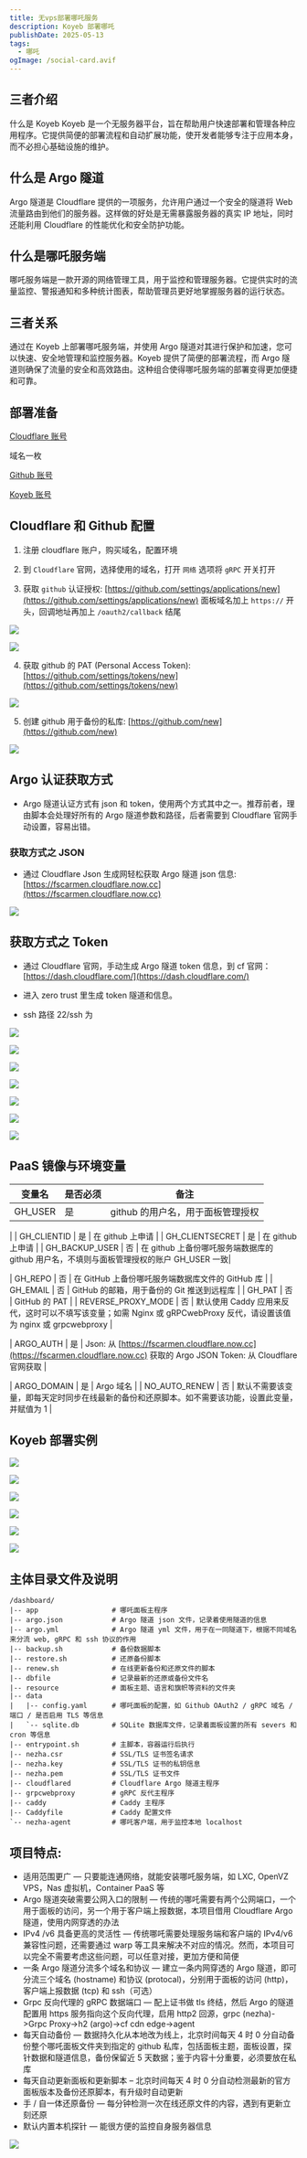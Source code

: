 ```yaml
---
title: 无vps部署哪吒服务
description: Koyeb 部署哪吒
publishDate: 2025-05-13
tags:
  - 哪吒
ogImage: /social-card.avif
---
```

## 三者介绍
什么是 Koyeb
Koyeb 是一个无服务器平台，旨在帮助用户快速部署和管理各种应用程序。它提供简便的部署流程和自动扩展功能，使开发者能够专注于应用本身，而不必担心基础设施的维护。

## 什么是 Argo 隧道
Argo 隧道是 Cloudflare 提供的一项服务，允许用户通过一个安全的隧道将 Web 流量路由到他们的服务器。这样做的好处是无需暴露服务器的真实 IP 地址，同时还能利用 Cloudflare 的性能优化和安全防护功能。

## 什么是哪吒服务端
哪吒服务端是一款开源的网络管理工具，用于监控和管理服务器。它提供实时的流量监控、警报通知和多种统计图表，帮助管理员更好地掌握服务器的运行状态。

## 三者关系
通过在 Koyeb 上部署哪吒服务端，并使用 Argo 隧道对其进行保护和加速，您可以快速、安全地管理和监控服务器。Koyeb 提供了简便的部署流程，而 Argo 隧道则确保了流量的安全和高效路由。这种组合使得哪吒服务端的部署变得更加便捷和可靠。

## 部署准备

[Cloudflare 账号](https://www.cloudflare.com/zh-cn/)

域名一枚

[Github 账号](https://github.com/)

[Koyeb 账号](https://www.koyeb.com/)

## Cloudflare 和 Github 配置

1. 注册 cloudflare 账户，购买域名，配置环境

2. 到 `Cloudflare` 官网，选择使用的域名，打开 `网络` 选项将 `gRPC` 开关打开

3. 获取 `github` 认证授权: [https://github.com/settings/applications/new](https://github.com/settings/applications/new) 面板域名加上 `https://` 开头，回调地址再加上 `/oauth2/callback` 结尾

![](https://686e7a0.webp.li/202407221632299.png)

![](https://686e7a0.webp.li/clientID.png)

4. 获取 github 的 PAT (Personal Access Token): [https://github.com/settings/tokens/new](https://github.com/settings/tokens/new)

![](https://686e7a0.webp.li/PAT.png)

5. 创建 github 用于备份的私库: [https://github.com/new](https://github.com/new)

![](https://686e7a0.webp.li/%E5%A4%87%E4%BB%BD%E7%9A%84%E7%A7%81%E5%BA%93.png)

## Argo 认证获取方式

- Argo 隧道认证方式有 json 和 token，使用两个方式其中之一。推荐前者，理由脚本会处理好所有的 Argo 隧道参数和路径，后者需要到 Cloudflare 官网手动设置，容易出错。

### 获取方式之 JSON

- 通过 Cloudflare Json 生成网轻松获取 Argo 隧道 json 信息: [https://fscarmen.cloudflare.now.cc](https://fscarmen.cloudflare.now.cc)

![](https://686e7a0.webp.li/%E9%9A%A7%E9%81%93json%E4%BF%A1%E6%81%AF.png)

## 获取方式之 Token

- 通过 Cloudflare 官网，手动生成 Argo 隧道 token 信息，到 cf 官网：[https://dash.cloudflare.com/](https://dash.cloudflare.com/)

- 进入 zero trust 里生成 token 隧道和信息。

- ssh 路径 22/ssh 为 <client id>

![](https://686e7a0.webp.li/%E9%9A%A7%E9%81%93%E5%92%8C%E4%BF%A1%E6%81%AF.png)

![](https://686e7a0.webp.li/%E9%9A%A7%E9%81%93%E5%92%8C%E4%BF%A1%E6%81%AF2.png)

![](https://686e7a0.webp.li/%E9%9A%A7%E9%81%93%E5%92%8C%E4%BF%A1%E6%81%AF3.png)

![](https://686e7a0.webp.li/%E9%9A%A7%E9%81%93%E5%92%8C%E4%BF%A1%E6%81%AF4.png)

![](https://686e7a0.webp.li/%E9%9A%A7%E9%81%93%E5%92%8C%E4%BF%A1%E6%81%AF5.png)

![](https://686e7a0.webp.li/%E9%9A%A7%E9%81%93%E5%92%8C%E4%BF%A1%E6%81%AF6.png)

![](https://686e7a0.webp.li/%E9%9A%A7%E9%81%93%E5%92%8C%E4%BF%A1%E6%81%AF7.png)

## PaaS 镜像与环境变量

| 变量名 | 是否必须 | 备注 |
| --- | --- | --- |
| GH_USER | 是 | github 的用户名，用于面板管理授权
|
| GH_CLIENTID | 是 | 在 github 上申请
|
| GH_CLIENTSECRET | 是 | 在 github 上申请
|
| GH_BACKUP_USER | 否 | 在 github 上备份哪吒服务端数据库的 github 用户名，不填则与面板管理授权的账户 GH_USER 一致|

| GH_REPO | 否 | 在 GitHub 上备份哪吒服务端数据库文件的 GitHub 库
|
| GH_EMAIL | 否 | GitHub 的邮箱，用于备份的 Git 推送到远程库
|
| GH_PAT | 否 | GitHub 的 PAT
|
| REVERSE_PROXY_MODE | 否 | 默认使用 Caddy 应用来反代，这时可以不填写该变量；如需 Nginx 或 gRPCwebProxy 反代，请设置该值为 nginx 或 grpcwebproxy |

| ARGO_AUTH | 是 | Json: 从 [https://fscarmen.cloudflare.now.cc](https://fscarmen.cloudflare.now.cc) 获取的 Argo JSON
Token: 从 Cloudflare 官网获取 |

| ARGO_DOMAIN | 是 | Argo 域名
|
| NO_AUTO_RENEW | 否 | 默认不需要该变量，即每天定时同步在线最新的备份和还原脚本。如不需要该功能，设置此变量，并赋值为 1
 |

## Koyeb 部署实例

![](https://686e7a0.webp.li/%E9%83%A8%E7%BD%B2%E5%AE%9E%E4%BE%8B1.png)

![](https://686e7a0.webp.li/%E9%83%A8%E7%BD%B2%E5%AE%9E%E4%BE%8B2.png)

![](https://686e7a0.webp.li/%E9%83%A8%E7%BD%B2%E5%AE%9E%E4%BE%8B3.png)

![](https://686e7a0.webp.li/%E9%83%A8%E7%BD%B2%E5%AE%9E%E4%BE%8B4.png)

![](https://686e7a0.webp.li/%E9%83%A8%E7%BD%B2%E5%AE%9E%E4%BE%8B5.png)

![](https://686e7a0.webp.li/%E9%83%A8%E7%BD%B2%E5%AE%9E%E4%BE%8B6.png)

## 主体目录文件及说明

```
/dashboard/
|-- app                  # 哪吒面板主程序
|-- argo.json            # Argo 隧道 json 文件，记录着使用隧道的信息
|-- argo.yml             # Argo 隧道 yml 文件，用于在一同隧道下，根据不同域名来分流 web, gRPC 和 ssh 协议的作用
|-- backup.sh            # 备份数据脚本
|-- restore.sh           # 还原备份脚本
|-- renew.sh             # 在线更新备份和还原文件的脚本
|-- dbfile               # 记录最新的还原或备份文件名
|-- resource             # 面板主题、语言和旗帜等资料的文件夹
|-- data
|   |-- config.yaml      # 哪吒面板的配置，如 Github OAuth2 / gRPC 域名 / 端口 / 是否启用 TLS 等信息
|   `-- sqlite.db        # SQLite 数据库文件，记录着面板设置的所有 severs 和 cron 等信息
|-- entrypoint.sh        # 主脚本，容器运行后执行
|-- nezha.csr            # SSL/TLS 证书签名请求
|-- nezha.key            # SSL/TLS 证书的私钥信息
|-- nezha.pem            # SSL/TLS 证书文件
|-- cloudflared          # Cloudflare Argo 隧道主程序
|-- grpcwebproxy         # gRPC 反代主程序
|-- caddy                # Caddy 主程序
|-- Caddyfile            # Caddy 配置文件
`-- nezha-agent          # 哪吒客户端，用于监控本地 localhost
```

## 项目特点:

- 适用范围更广 — 只要能连通网络，就能安装哪吒服务端，如 LXC, OpenVZ VPS，Nas 虚拟机，Container PaaS 等
- Argo 隧道突破需要公网入口的限制 — 传统的哪吒需要有两个公网端口，一个用于面板的访问，另一个用于客户端上报数据，本项目借用 Cloudflare Argo 隧道，使用内网穿透的办法
- IPv4 /v6 具备更高的灵活性 — 传统哪吒需要处理服务端和客户端的 IPv4/v6 兼容性问题，还需要通过 warp 等工具来解决不对应的情况。然而，本项目可以完全不需要考虑这些问题，可以任意对接，更加方便和简便
- 一条 Argo 隧道分流多个域名和协议 — 建立一条内网穿透的 Argo 隧道，即可分流三个域名 (hostname) 和协议 (protocal)，分别用于面板的访问 (http)，客户端上报数据 (tcp) 和 ssh（可选）
- Grpc 反向代理的 gRPC 数据端口 — 配上证书做 tls 终结，然后 Argo 的隧道配置用 https 服务指向这个反向代理，启用 http2 回源，grpc (nezha)->Grpc Proxy->h2 (argo)->cf cdn edge->agent
- 每天自动备份 — 数据持久化从本地改为线上，北京时间每天 4 时 0 分自动备份整个哪吒面板文件夹到指定的 github 私库，包括面板主题，面板设置，探针数据和隧道信息，备份保留近 5 天数据；鉴于内容十分重要，必须要放在私库
- 每天自动更新面板和更新脚本 – 北京时间每天 4 时 0 分自动检测最新的官方面板版本及备份还原脚本，有升级时自动更新
- 手 / 自一体还原备份 — 每分钟检测一次在线还原文件的内容，遇到有更新立刻还原
- 默认内置本机探针 — 能很方便的监控自身服务器信息

![](https://686e7a0.webp.li/%E9%BB%98%E8%AE%A4%E5%86%85%E7%BD%AE%E6%9C%AC%E6%9C%BA%E6%8E%A2%E9%92%88.png)
